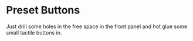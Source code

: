Preset Buttons
==============

Just drill some holes in the free space in the front panel and hot glue some small tactile buttons in.